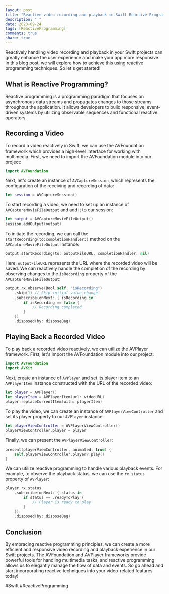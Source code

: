 ```yaml
---
layout: post
title: "Reactive video recording and playback in Swift Reactive Programming"
description: " "
date: 2023-09-24
tags: [ReactiveProgramming]
comments: true
share: true
---
```


Reactively handling video recording and playback in your Swift projects can greatly enhance the user experience and make your app more responsive. In this blog post, we will explore how to achieve this using reactive programming techniques. So let's get started!

## What is Reactive Programming?

Reactive programming is a programming paradigm that focuses on asynchronous data streams and propagates changes to those streams throughout the application. It allows developers to build responsive, event-driven systems by utilizing observable sequences and functional reactive operators.

## Recording a Video

To record a video reactively in Swift, we can use the AVFoundation framework which provides a high-level interface for working with multimedia. First, we need to import the AVFoundation module into our project:

```swift
import AVFoundation
```

Next, let's create an instance of `AVCaptureSession`, which represents the configuration of the receiving and recording of data:

```swift
let session = AVCaptureSession()
```

To start recording a video, we need to set up an instance of `AVCaptureMovieFileOutput` and add it to our session:

```swift
let output = AVCaptureMovieFileOutput()
session.addOutput(output)
```

To initiate the recording, we can call the `startRecording(to:completionHandler:)` method on the `AVCaptureMovieFileOutput` instance:

```swift
output.startRecording(to: outputFileURL, completionHandler: nil)
```

Here, `outputFileURL` represents the URL where the recorded video will be saved. We can reactively handle the completion of the recording by observing changes to the `isRecording` property of the `AVCaptureMovieFileOutput`:

```swift
output.rx.observe(Bool.self, "isRecording")
    .skip(1) // Skip initial value change
    .subscribe(onNext: { isRecording in
        if isRecording == false {
            // Recording completed
        }
    })
    .disposed(by: disposeBag)
```

## Playing Back a Recorded Video

To play back a recorded video reactively, we can utilize the AVPlayer framework. First, let's import the AVFoundation module into our project:

```swift
import AVFoundation
import AVKit
```

Next, create an instance of `AVPlayer` and set its player item to an `AVPlayerItem` instance constructed with the URL of the recorded video:

```swift
let player = AVPlayer()
let playerItem = AVPlayerItem(url: videoURL)
player.replaceCurrentItem(with: playerItem)
```

To play the video, we can create an instance of `AVPlayerViewController` and set its player property to our `AVPlayer` instance:

```swift
let playerViewController = AVPlayerViewController()
playerViewController.player = player
```

Finally, we can present the `AVPlayerViewController`:

```swift
present(playerViewController, animated: true) {
    self.playerViewController.player?.play()
}
```

We can utilize reactive programming to handle various playback events. For example, to observe the playback status, we can use the `rx.status` property of `AVPlayer`:

```swift
player.rx.status
    .subscribe(onNext: { status in
        if status == .readyToPlay {
            // Player is ready to play
        }
    })
    .disposed(by: disposeBag)
```

## Conclusion

By embracing reactive programming principles, we can create a more efficient and responsive video recording and playback experience in our Swift projects. The AVFoundation and AVPlayer frameworks provide powerful tools for handling multimedia tasks, and reactive programming allows us to elegantly manage the flow of data and events. So go ahead and start incorporating reactive techniques into your video-related features today!

#Swift #ReactiveProgramming